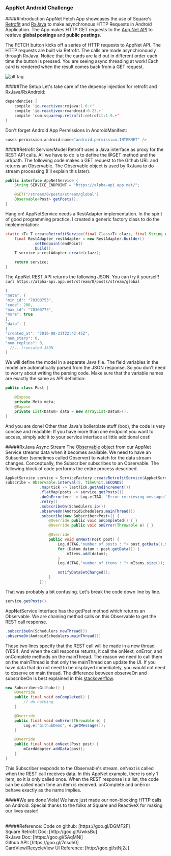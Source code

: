 ### AppNet Android Challenge

#####Introduction
AppNet Fetch App showcases the use of Square's [Retrofit](http://square.github.io/retrofit/) and [RxJava](https://github.com/ReactiveX/RxJava/wiki) to make asynchronous HTTP Requests in Android Application. The App makes HTTP GET requests to the [App.Net API](https://alpha-api.app.net/stream/0/posts/stream/global) to retrieve **global postings** and **public postings**.

The FETCH button kicks off a series of HTTP requests to AppNet API. The HTTP requests are built via Retrofit. The calls are made asynchronously through RxJava. Notice that the cards are laid out in different order each time the button is pressed. You are seeing async threading at work! Each card is rendered when the result comes back from a GET request.

![alt tag](http://randomdotnext.com/content/images/2015/05/demo-github-android.gif)

#####The Setup
Let's take care of the depency injection for retrofit and RxJava/RxAndroid:
```java
dependencies {
    compile 'io.reactivex:rxjava:1.0.+'
    compile 'io.reactivex:rxandroid:0.23.+'
    compile 'com.squareup.retrofit:retrofit:1.9.+'
}
```

Don't forget Android App Permissions in AndroidManifest:
```java
<uses-permission android:name="android.permission.INTERNET" />
```

#####Retrofit Service/Model
Retrofit uses a Java interface as proxy for the REST API calls. All we have to do is to define the @GET method and the url/path. The following code makes a GET request to the Github URL and returns an Observable. The Observable object is used by RxJava to do stream processing (I'll explain this later).
```java
public interface AppNetService {
    String SERVICE_ENDPOINT = "https://alpha-api.app.net/";

    @GET("/stream/0/posts/stream/global")
    Observable<Post> getPosts();
}
```

Hang on! AppNetService needs a RestAdapter implementation. In the spirit of good programming practice, I created a generic factory class to do the implementation:
```java
static <T> T createRetrofitService(final Class<T> clazz, final String endPoint) {
    final RestAdapter restAdapter = new RestAdapter.Builder()
            .setEndpoint(endPoint)
            .build();
    T service = restAdapter.create(clazz);

    return service;
}
```

The AppNet REST API returns the following JSON. You can try it yourself!
`curl https://alpha-api.app.net/stream/0/posts/stream/global`
```java
{
"meta": {
"min_id": "70300753",
"code": 200,
"max_id": "70300773",
"more": true
},
"data": [
{
"created_at": "2016-08-21T22:42:45Z",
"num_stars": 0,
"num_replies": 0,
  //...truncated JSON
}
```
We will define the model in a separate Java file. The field variables in the model are automatically parsed from the JSON response. So you don't need to worry about writing the parsing code. Make sure that the variable names are exactly the same as API definition:
```java
public class Post {

    @Expose
    private Meta meta;
    @Expose
    private List<Datum> data = new ArrayList<Datum>();
}
```
And you are done! Other than Java's boilerplate stuff (boo), the code is very concise and readable. If you have more than one endpoint you want to access, simply add it to your service interface at little additional cost!



#####RxJava Async Stream
The [Observable](http://reactivex.io/documentation/observable.html) object from our AppNet Service streams data when it becomes available. We need to have an Subscriber (sometimes called Observer) to watch for the data stream changes. Conceptually, the Subscriber subscribes to an Observable. The following block of code performs the entire process described.

```java
AppNetService service = ServiceFactory.createRetrofitService(AppNetService.class, AppNetService.SERVICE_ENDPOINT);
subscribe = Observable.interval(5, TimeUnit.SECONDS)
               .map(tick -> lastTick.getAndIncrement())
               .flatMap(posts -> service.getPosts())
               .doOnError(err -> Log.e(TAG, "Error retrieving messages" + err))
               .retry()
               .subscribeOn(Schedulers.io())
               .observeOn(AndroidSchedulers.mainThread())
               .subscribe(new Subscriber<Post>() {
                   @Override public void onCompleted() { }
                   @Override public void onError(Throwable e) { }

                   @Override
                   public void onNext(Post post) {
                       Log.d(TAG,"number of posts : "+ post.getData().size());
                       for (Datum datum : post.getData()) {
                           mItems.add(datum);
                       }
                       Log.d(TAG,"number of items : "+ mItems.size());

                       notifyDataSetChanged();
                   }
               });
```
That was probably a bit confusing. Let's break the code down line by line.
```java
service.getPosts()
```
AppNetService Interface has the getPost method which returns an Observable. We are chaining method calls on this Observable to get the REST call response.
```java
.subscribeOn(Schedulers.newThread())
.observeOn(AndroidSchedulers.mainThread())
```
These two lines specify that the REST call will be made in a new thread (YES!). And when the call response returns, it call the onNext, onError, and onComplete methods on the mainThread. The reason we need to call them on the mainThread is that only the mainThread can update the UI. If you have data that do not need to be displayed immediately, you would not need to observe on main thread. The difference between observeOn and subscribeOn is best explained in this [stackoverflow](http://stackoverflow.com/questions/20451939/observeon-and-subscribeon-where-the-work-is-being-done).

```java
new Subscriber<Github>() {
    @Override
    public final void onCompleted() {
        // do nothing
    }

    @Override
    public final void onError(Throwable e) {
        Log.e("GithubDemo", e.getMessage());
    }

    @Override
    public final void onNext(Post post) {
        mCardAdapter.addData(post);
    }
}
```
This Subscriber responds to the Observable's stream. onNext is called when the REST call receives data. In this AppNet example, there is only 1 item, so it is only called once. When the REST response is a list, the code can be called each time an item is received. onComplete and onError behave exactly as the name implies.


#####We are done
Viola! We have just made our non-blocking HTTP calls on Android. Special thanks to the folks at Square and ReactiveX for making our lives easier!

<br>
#####Reference:
Code on github: [https://goo.gl/DGMF2F] <br>
Square Retrofit Doc: [http://goo.gl/UwksBu] <br>
RxJava Doc: [https://goo.gl/5AqMNi] <br>
Github API: [https://goo.gl/7nsdh0] <br>
CardView/RecycleView UI Reference: [http://goo.gl/stNj2J]
